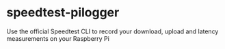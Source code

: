 # speedtest-pilogger
Use the official Speedtest CLI to record your download, upload and latency measurements on your Raspberry Pi
